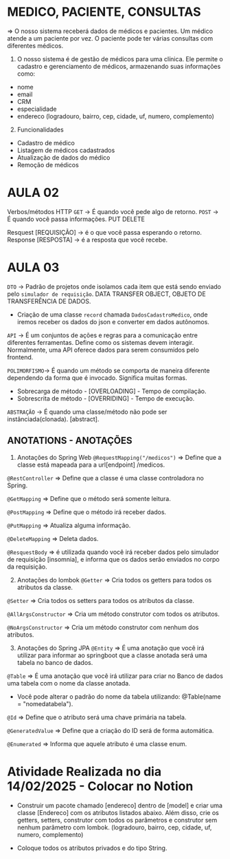 # MEDICO, PACIENTE, CONSULTAS

=> O nosso sistema receberá dados de médicos e pacientes. Um médico atende a um paciente por vez. O paciente pode ter várias consultas com diferentes médicos.

1. O nosso sistema é de gestão de médicos para uma clínica. Ele permite o cadastro e gerenciamento de médicos, armazenando suas informações como:
- nome
- email
- CRM
- especialidade
- endereco (logradouro, bairro, cep, cidade, uf, numero, complemento)

2.  Funcionalidades
- Cadastro de médico
- Listagem de médicos cadastrados
- Atualização de dados do médico
- Remoção de médicos

# AULA 02
Verbos/métodos HTTP
`GET` -> É quando você pede algo de retorno.
`POST` -> É quando você passa informações.
PUT
DELETE

Resquest [REQUISIÇÃO] -> é o que você passa esperando o retorno.
Response [RESPOSTA] -> é a resposta que você recebe.

# AULA 03
`DTO` -> Padrão de projetos onde isolamos cada item que está sendo enviado pelo `simulador de requisição`. DATA TRANSFER OBJECT, OBJETO DE TRANSFERÊNCIA DE DADOS.
- Criação de uma classe `record` chamada `DadosCadastroMedico`, onde iremos receber os dados do json e converter em dados autônomos.

`API` -> É um conjuntos de ações e regras para a comunicação entre diferentes ferramentas. Define como os sistemas devem interagir.
Normalmente, uma API oferece dados para serem consumidos pelo frontend.

`POLIMORFISMO`-> É quando um método se comporta de maneira diferente dependendo da forma que é invocado. Significa muitas formas.
- Sobrecarga de método - [OVERLOADING] - Tempo de compilação.
- Sobrescrita de método - [OVERRIDING] - Tempo de execução.

`ABSTRAÇÃO` -> É quando uma classe/método não pode ser instânciada(clonada). [abstract].

## ANOTATIONS - ANOTAÇÕES
1. Anotações do Spring Web
`@RequestMapping("/medicos")`
=> Define que a classe está mapeada para a url[endpoint] /medicos.

`@RestController`
=> Define que a classe é uma classe controladora no Spring.

`@GetMapping` 
=> Define que o método será somente leitura.

`@PostMapping`
=> Define que o método irá receber dados.

`@PutMapping`
=> Atualiza alguma informação.

`@DeleteMapping`
=> Deleta dados.

`@ResquestBody`
=> é utilizada quando você irá receber dados pelo simulador de requisição [insomnia], e informa que os dados serão enviados no corpo da requisição.

2. Anotações do lombok
`@Getter`
=> Cria todos os getters para todos os atributos da classe.

`@Setter`
=> Cria todos os setters para todos os atributos da classe.

`@AllArgsConstructor`
=> Cria um método construtor com todos os atributos.

`@NoArgsConstructor`
=> Cria um método construtor com nenhum dos atributos.

3. Anotações do Spring JPA
`@Entity` 
=> É uma anotação que você irá utilizar para informar ao springboot que a classe anotada será uma tabela no banco de dados.

`@Table`
=> É uma anotação que você irá utilizar para criar no Banco de dados uma tabela com o nome da classe anotada.
* Você pode alterar o padrão do nome da tabela utilizando: @Table(name = "nomedatabela").

`@Id`
=> Define que o atributo será uma chave primária na tabela.

`@GeneratedValue`
=> Define que a criação do ID será de forma automática.

`@Enumerated`
=> Informa que aquele atributo é uma classe enum.













# Atividade Realizada no dia 14/02/2025 - Colocar no Notion
- Construir um pacote chamado [endereco] dentro de [model] e criar uma classe [Endereco] com os atributos listados abaixo. Além disso, crie os getters, setters, construtor com todos os parâmetros e construtor sem nenhum parâmetro com lombok.
(logradouro, bairro, cep, cidade, uf, numero, complemento)
* Coloque todos os atributos privados e do tipo String.
